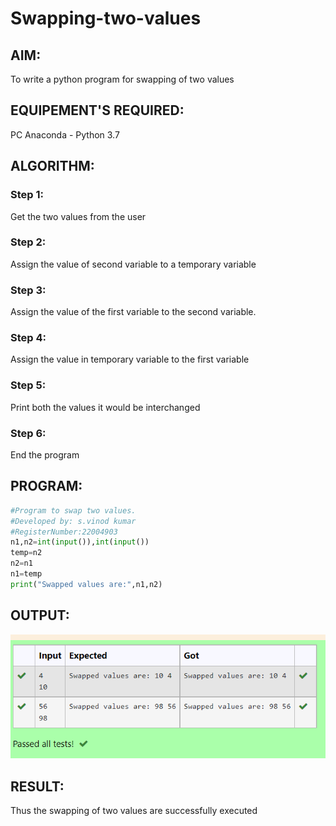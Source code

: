 # Swapping-two-values
## AIM:
To write a python program for swapping of two values
## EQUIPEMENT'S REQUIRED: 
PC
Anaconda - Python 3.7
## ALGORITHM: 
### Step 1:
Get the two values from the user
### Step 2: 
Assign the value of second variable to a temporary variable 
### Step 3: 
Assign the value of the first variable to the second variable.
### Step 4:  
Assign the value in temporary variable to the first variable
### Step 5: 
Print both the values it would be interchanged
### Step 6: 
End the program
## PROGRAM:
```python
#Program to swap two values.
#Developed by: s.vinod kumar
#RegisterNumber:22004903
n1,n2=int(input()),int(input())
temp=n2
n2=n1
n1=temp
print("Swapped values are:",n1,n2)
```
## OUTPUT:
![OUTPUT](/SWAPPING%20TWO%20VALUES.png)



## RESULT:
Thus the swapping of two values are successfully executed



